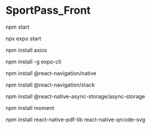 # SportPass_Front

npm start 

npx expo start 

npm install axios

npm install -g expo-cli

npm install @react-navigation/native

npm install @react-navigation/stack

npm install @react-native-async-storage/async-storage

npm install moment

npm install react-native-pdf-lib react-native-qrcode-svg

